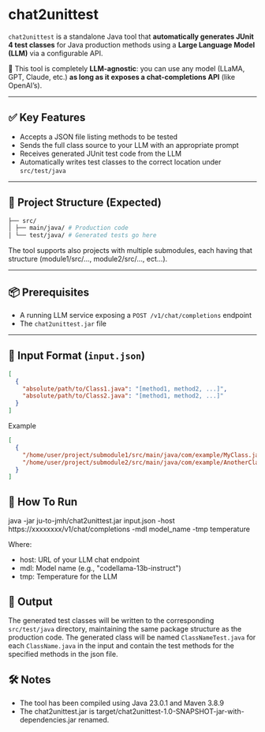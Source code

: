 # chat2unittest

`chat2unittest` is a standalone Java tool that **automatically generates JUnit 4 test classes** for Java production methods using a **Large Language Model (LLM)** via a configurable API.

🧠 This tool is completely **LLM-agnostic**: you can use any model (LLaMA, GPT, Claude, etc.) **as long as it exposes a chat-completions API** (like OpenAI’s).

---

## ✅ Key Features

- Accepts a JSON file listing methods to be tested
- Sends the full class source to your LLM with an appropriate prompt
- Receives generated JUnit test code from the LLM
- Automatically writes test classes to the correct location under `src/test/java`

---

## 📁 Project Structure (Expected)
```bash
├── src/
│ ├── main/java/ # Production code
│ └── test/java/ # Generated tests go here
```

The tool supports also projects with multiple submodules, each having that structure (module1/src/..., module2/src/..., ect...).


---

## 📦 Prerequisites

- A running LLM service exposing a `POST /v1/chat/completions` endpoint
- The `chat2unittest.jar` file

---

## 🧾 Input Format (`input.json`)

```json
[
  {
    "absolute/path/to/Class1.java": "[method1, method2, ...]",
    "absolute/path/to/Class2.java": "[method1, method2, ...]"
  }
]
```

Example

```json
[
  {
    "/home/user/project/submodule1/src/main/java/com/example/MyClass.java": "[myMethod1, myMethod2]",
    "/home/user/project/submodule2/src/main/java/com/example/AnotherClass.java": "[anotherMethod]"
  }
]
```

## 🚀 How To Run

java -jar ju-to-jmh/chat2unittest.jar input.json -host https://xxxxxxxx/v1/chat/completions -mdl model_name -tmp temperature

Where:
- host: URL of your LLM chat endpoint
- mdl: Model name (e.g., "codellama-13b-instruct")
- tmp: Temperature for the LLM 

## 📝 Output

The generated test classes will be written to the corresponding `src/test/java` directory, maintaining the same package structure as the production code.
The generated class will be named `ClassNameTest.java` for each `ClassName.java` in the input and contain the test methods for the specified methods in the json file.

## 🛠️ Notes

- The tool has been compiled using Java 23.0.1 and Maven 3.8.9
- The chat2unittest.jar is target/chat2unittest-1.0-SNAPSHOT-jar-with-dependencies.jar renamed.